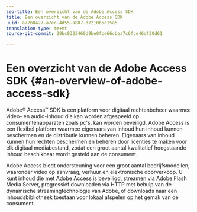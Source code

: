 ```yaml
---
seo-title: Een overzicht van de Adobe Access SDK
title: Een overzicht van de Adobe Access SDK
uuid: a77b0427-a7ec-4d55-a887-d7210b5a15a5
translation-type: tm+mt
source-git-commit: 29bc8323460d9be0fce66cbea7c6fce46df20d61

---
```



# Een overzicht van de Adobe Access SDK {#an-overview-of-adobe-access-sdk}

Adobe® Access™ SDK is een platform voor digitaal rechtenbeheer waarmee video- en audio-inhoud die kan worden afgespeeld op consumentenapparaten zoals pc&#39;s, kan worden beveiligd. Adobe Access is een flexibel platform waarmee eigenaars van inhoud hun inhoud kunnen beschermen en de distributie kunnen beheren. Eigenaars van inhoud kunnen hun rechten beschermen en beheren door licenties te maken voor elk digitaal mediabestand, zodat een groot aantal kwalitatief hoogstaande inhoud beschikbaar wordt gesteld aan de consument.

Adobe Access biedt ondersteuning voor een groot aantal bedrijfsmodellen, waaronder video op aanvraag, verhuur en elektronische doorverkoop. U kunt inhoud die met Adobe Access is beveiligd, streamen via Adobe Flash Media Server, progressief downloaden via HTTP met behulp van de dynamische streamingtechnologie van Adobe, of downloads naar een inhoudsbibliotheek toestaan voor lokaal afspelen op het gemak van de consument.
